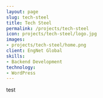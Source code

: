 ```yaml
---
layout: page
slug: tech-steel
title: Tech Steel
permalink: /projects/tech-steel
icon: projects/tech-steel/logo.jpg
images:
- projects/tech-steel/home.png
client: EngNet Global
skills:
- Backend Development
technology:
- WordPress
---
```


test
